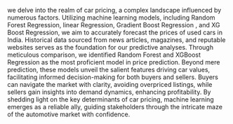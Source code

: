 we delve into the realm of car pricing, a complex landscape influenced by numerous factors. Utilizing machine learning models, including Random Forest Regression, linear Regression, Gradient Boost Regression , and XG Boost Regression, we aim to accurately forecast the prices of used cars in India. Historical data sourced from news articles, magazines, and reputable websites serves as the foundation for our predictive analyses. Through meticulous comparison, we identified Random Forest and XGBoost Regression as the most proficient model in price prediction. Beyond mere prediction, these models unveil the salient features driving car values, facilitating informed decision-making for both buyers and sellers. Buyers can navigate the market with clarity, avoiding overpriced listings, while sellers gain insights into demand dynamics, enhancing profitability. By shedding light on the key determinants of car pricing, machine learning emerges as a reliable ally, guiding stakeholders through the intricate maze of the automotive market with confidence.
